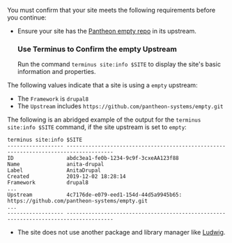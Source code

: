 You must confirm that your site meets the following requirements before you continue:

- Ensure your site has the [Pantheon empty repo](https://github.com/pantheon-systems/empty) in its upstream.

  ### Use Terminus to Confirm the empty Upstream

  Run the command `terminus site:info $SITE` to display the site's basic information and properties.
 
 The following values indicate that a site is using a `empty` upstream: 
  * The `Framework` is `drupal8`
  * The `Upstream` includes `https://github.com/pantheon-systems/empty.git`
  
  The following is an abridged example of the output for the `terminus site:info $SITE` command, if the site upstream is set to `empty`:

  ```bash{outputLines:2-18}
  terminus site:info $SITE
  ------------------ -------------------------------------------------------------------------------------
  ID                 abdc3ea1-fe0b-1234-9c9f-3cxeAA123f88
  Name               anita-drupal
  Label              AnitaDrupal
  Created            2019-12-02 18:28:14
  Framework          drupal8
  ...
  Upstream           4c7176de-e079-eed1-154d-44d5a9945b65: https://github.com/pantheon-systems/empty.git
  ...
  ------------------ -------------------------------------------------------------------------------------
  ```

- The site does not use another package and library manager like [Ludwig](https://www.drupal.org/project/ludwig).
